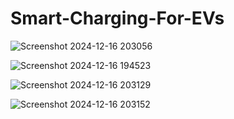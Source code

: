 # Smart-Charging-For-EVs

![Screenshot 2024-12-16 203056](https://github.com/user-attachments/assets/f249dcaf-742d-43fd-afcd-ab9909707de9)

![Screenshot 2024-12-16 194523](https://github.com/user-attachments/assets/ae25838f-93e8-4cc5-8c44-5f355ae58777)

![Screenshot 2024-12-16 203129](https://github.com/user-attachments/assets/6309281d-e47b-4e3f-a2d6-70a5280c9c47)

![Screenshot 2024-12-16 203152](https://github.com/user-attachments/assets/cc81dbb6-1a6e-4594-958f-93de8685b4b3)
